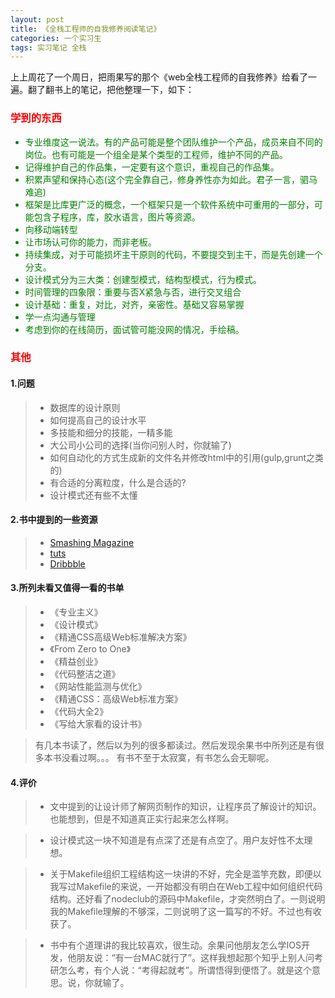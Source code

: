 ```yaml
---
layout: post
title: 《全栈工程师的自我修养阅读笔记》
categories: 一个实习生
tags: 实习笔记 全栈
---
```


上上周花了一个周日，把雨果写的那个《web全栈工程师的自我修养》给看了一遍。翻了翻书上的笔记，把他整理一下，如下：

### <font color="red">学到的东西</font> 

<font color = "green">

* 专业维度这一说法。有的产品可能是整个团队维护一个产品，成员来自不同的岗位。也有可能是一个组全是某个类型的工程师，维护不同的产品。
* 记得维护自己的作品集，一定要有这个意识，重视自己的作品集。
* 积累声望和保持心态(这个完全靠自己，修身养性亦为如此。君子一言，驷马难追)
* 框架是比库更广泛的概念，一个框架只是一个软件系统中可重用的一部分，可能包含子程序，库，胶水语言，图片等资源。
* 向移动端转型
* 让市场认可你的能力，而非老板。
* 持续集成，对于可能损坏主干原则的代码，不要提交到主干，而是先创建一个分支。
* 设计模式分为三大类：创建型模式，结构型模式，行为模式。
* 时间管理的四象限：重要与否X紧急与否，进行交叉组合
* 设计基础：重复，对比，对齐，亲密性。基础又容易掌握
* 学一点沟通与管理
* 考虑到你的在线简历，面试管可能没网的情况，手绘稿。

</font>

### <font color="red"> 其他 </font> 

#### 1.问题

>* 数据库的设计原则
>* 如何提高自己的设计水平
>* 多技能和细分的技能，一精多能
>* 大公司小公司的选择(当你问别人时，你就输了)
>* 如何自动化的方式生成新的文件名并修改html中的引用(gulp,grunt之类的)
>* 有合适的分离粒度，什么是合适的?
>* 设计模式还有些不太懂

#### 2.书中提到的一些资源

>* [Smashing Magazine](https://www.smashingmagazine.com/)
>* [tuts](https://www.tuts.com/)
>* [Dribbble](https://dribbble.com/)

#### 3.所列未看又值得一看的书单

>* 《专业主义》
>* 《设计模式》
>* 《精通CSS高级Web标准解决方案》
>* 《From Zero to One》
>* 《精益创业》
>* 《代码整洁之道》
>* 《网站性能监测与优化》
>* 《精通CSS：高级Web标准方案》
>* 《代码大全2》
>* 《写给大家看的设计书》

> 有几本书读了，然后以为列的很多都读过。然后发现余果书中所列还是有很多本书没看过啊。。。
> 有书不至于太寂寞，有书怎么会无聊呢。

#### 4.评价

> * 文中提到的让设计师了解网页制作的知识，让程序员了解设计的知识。 也能想到，但是不知道真正实行起来怎么样啊。

> * 设计模式这一块不知道是有点深了还是有点空了。用户友好性不太理想。

> * 关于Makefile组织工程结构这一块讲的不好，完全是滥竽充数，即便以我写过Makefile的来说，一开始都没有明白在Web工程中如何组织代码结构。还好看了nodeclub的源码中Makefile，才突然明白了。一则说明我的Makefile理解的不够深，二则说明了这一篇写的不好。不过也有收获了。

> * 书中有个道理讲的我比较喜欢，很生动。余果问他朋友怎么学IOS开发，他朋友说：“有一台MAC就行了”。这样我想起那个知乎上别人问考研怎么考，有个人说：“考得起就考”。所谓悟得到便悟了。就是这个意思。说，你就输了。
